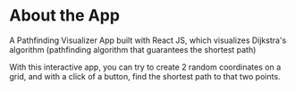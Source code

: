 # About the App

A Pathfinding Visualizer App built with React JS, which visualizes Dijkstra's algorithm (pathfinding algorithm that guarantees the shortest path)

With this interactive app, you can try to create 2 random coordinates on a grid, and with a click of a button, find the shortest path to that two points.

